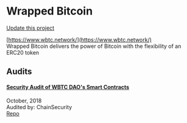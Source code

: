 
# Wrapped Bitcoin

[Update this project](https://github.com/ConsenSys/blockchainSecurityDB/edit/master/projects/wrapped-bitcoin.json)
  
[https://www.wbtc.network/](https://www.wbtc.network/)<br>
Wrapped Bitcoin delivers the power of Bitcoin with the flexibility of an ERC20 token


## Audits



#### [Security Audit of WBTC DAO's Smart Contracts](https://github.com/ChainSecurity/audits/blob/master/ChainSecurity_WBTC.pdf)

October, 2018<br>
Audited by: ChainSecurity<br>
[Repo](https://github.com/WrappedBTC/bitcoin-token-smart-contracts)
      

  



